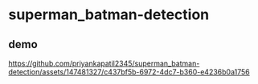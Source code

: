 # superman_batman-detection

## demo




https://github.com/priyankapatil2345/superman_batman-detection/assets/147481327/c437bf5b-6972-4dc7-b360-e4236b0a1756

